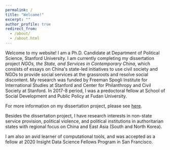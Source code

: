 ```yaml
---
permalink: /
title: "Welcome!"
excerpt: ""
author_profile: true
redirect_from:
  - /about/
  - /about.html
---
```


Welcome to my website! I am a Ph.D. Candidate at Department of Political Science, Stanford University. I am currently completing my dissertation project *NGOs, the State, and Services in Contemporary China*, which consists of essays on China's state-led initiatives to use civil society and NGOs to provide social services at the grassroots and resolve social discontent. My research was funded by Freeman Spogli Institute for International Studies at Stanford and Center for Philanthropy and Civil Society at Stanford. In 2017-8 period, I was a predoctoral fellow at School of Social Development and Public Policy at Fudan University.

For more information on my dissertation project, please see [here](/dissertation/).

Besides the dissertation project, I have research interests in non-state service provision, political violence, and political institutions in authoritarian states with regional focus on China and East Asia (South and North Korea).

I am also an avid learner of computational tools, and was accepted as a fellow at 2020 Insight Data Science Fellows Program in San Francisco.
